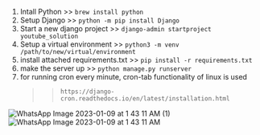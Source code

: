 1) Intall Python               >> ```brew install python```
2) Setup Django                >> ```python -m pip install Django```
3) Start a new django project  >> ```django-admin startproject youtube_solution```
4) Setup a virtual environment >> ```python3 -m venv /path/to/new/virtual/environment```
5) install attached requirements.txt >> ```pip install -r requirements.txt```
6) make the server up          >> ```python manage.py runserver```
7) for running cron every minute, cron-tab functionality of linux is used 
    >> ```https://django-cron.readthedocs.io/en/latest/installation.html```


![WhatsApp Image 2023-01-09 at 1 43 11 AM (1)](https://user-images.githubusercontent.com/68731745/211216994-dbe3422d-7df8-4901-a528-294d1f3f8053.jpeg)
![WhatsApp Image 2023-01-09 at 1 43 11 AM](https://user-images.githubusercontent.com/68731745/211216996-df3b24ae-4cfd-4613-82c8-a3d0869d771f.jpeg)
